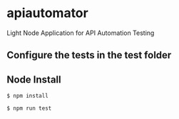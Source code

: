 # apiautomator
Light Node Application for API Automation Testing


## Configure the tests in the test folder


## Node Install

```terminal
$ npm install
```

```terminal
$ npm run test
```
